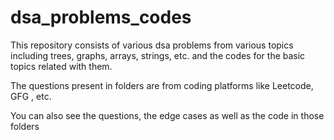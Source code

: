 # dsa_problems_codes



 This repository consists of various dsa problems from various topics including trees, graphs, arrays, strings, etc. and the codes for the basic topics related with them.


 The questions present in folders are from coding platforms like Leetcode, GFG , etc. 

 You can also see the questions, the edge cases as well as the code in those folders
